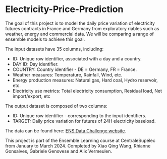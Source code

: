# Electricity-Price-Prediction

The goal of this project is to model the daily price variation of electricity futures contracts in France and Germany from exploratory riables such as weather, energy and commercial data. We will be comparing a range of ensemble models to achieve this goal.

The input datasets have 35 columns, including:
- ID: Unique row identifier, associated with a day and a country.
- DAY ID: Day identifier.
- COUNTRY: Country identifier - DE = Germany, FR = France.
- Weather measures: Temperature, Rainfall, Wind, etc.
- Energy production measures: Natural gas, Hard coal, Hydro reservoir, etc.
- Electricity use metrics: Total electricity consumption, Residual load, Net import/export, etc

The output dataset is composed of two columns:
- ID: Unique row identifier - corresponding to the input identifiers.
- TARGET: Daily price variation for futures of 24H electricity baseload.

The data can be found here: [ENS Data Challenge website](https://challengedata.ens.fr/challenges/97).

This project is part of the Ensemble Learning course at CentraleSupélec from January to March 2024. Completed by Xiao Qing Wang, Rhianne Gonsalves, Gabriele Genovese and Alix Vermeulen.
